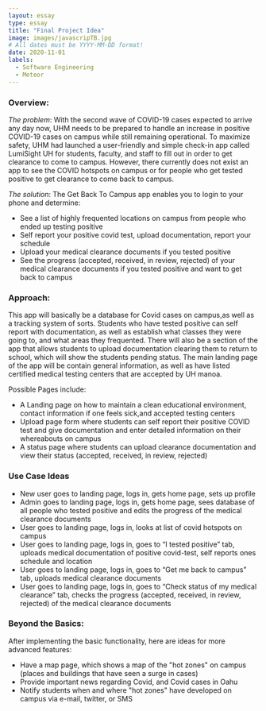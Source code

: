 ```yaml
---
layout: essay
type: essay
title: "Final Project Idea"
image: images/javascripTB.jpg
# All dates must be YYYY-MM-DD format!
date: 2020-11-01
labels:
  - Software Engineering
  - Meteor
---
```

### Overview:
*The problem*: With the second wave of COVID-19 cases expected to arrive any day now, UHM needs to be prepared to handle an increase in positive COVID-19 cases on campus while still remaining operational. To maximize safety, UHM had launched a user-friendly and simple check-in app called LumiSight UH for students, faculty, and staff to fill out in order to get clearance to come to campus. However, there currently does not exist an app to see the COVID hotspots on campus or for people who get tested positive to get clearance to come back to campus. 

*The solution*: The Get Back To Campus app enables you to login to your phone and determine: 
* See a list of highly frequented locations on campus from people who ended up testing positive
* Self report your positive covid test, upload documentation, report your schedule 
* Upload your medical clearance documents if you tested positive
* See the progress (accepted, received, in review, rejected) of your medical clearance documents if you tested positive and want to get back to campus

### Approach:

This app will basically be a database for Covid cases on campus,as well as a tracking system of sorts. Students who have tested positive can self report with documentation, as well as establish what classes they were going to, and what areas they frequented. There will also be a section of the app that allows students to upload documentation clearing them to return to school, which will show the students pending status. The main landing page of the app will be contain general information, as well as have listed certified medical testing centers that are accepted by UH manoa.

Possible Pages include:
* A Landing page on how to maintain a clean educational environment, contact information if one feels sick,and accepted testing centers
* Upload page form where students can self report their positive COVID test and give documentation and enter detailed information on their whereabouts on campus
* A status page where students can upload clearance documentation and view their status (accepted, received, in review, rejected)

### Use Case Ideas
* New user goes to landing page, logs in, gets home page, sets up profile
* Admin goes to landing page, logs in, gets home page, sees database of all people who tested positive and edits the progress of the medical clearance documents
* User goes to landing page, logs in, looks at list of covid hotspots on campus
* User goes to landing page, logs in, goes to “I tested positive” tab, uploads medical documentation of positive covid-test, self reports ones schedule and location 
* User goes to landing page, logs in, goes to “Get me back to campus” tab, uploads medical clearance documents
* User goes to landing page, logs in, goes to “Check status of my medical clearance” tab, checks the progress (accepted, received, in review, rejected) of the medical clearance documents

### Beyond the Basics:

After implementing the basic functionality, here are ideas for more advanced features:

* Have a map page, which shows a map of the "hot zones" on campus (places and buildings that have seen a surge in cases)
* Provide important news regarding Covid, and Covid cases in Oahu
* Notify students when and where "hot zones" have developed on campus via e-mail, twitter, or SMS
